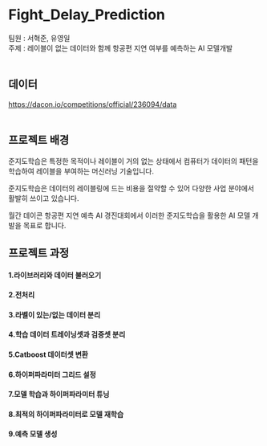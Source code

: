 # Fight_Delay_Prediction
팀원 : 서혁준, 유영일
<br>
주제 : 레이블이 없는 데이터와 함께 항공편 지연 여부를 예측하는 AI 모델개발
<br>
<br>
## **데이터**
https://dacon.io/competitions/official/236094/data
<br>
<br>
## **프로젝트 배경**

준지도학습은 특정한 목적이나 레이블이 거의 없는 상태에서 
컴퓨터가 데이터의 패턴을 학습하여 레이블을 부여하는 머신러닝 기술입니다.

준지도학습은 데이터의 레이블링에 드는 비용을 절약할 수 있어 다양한 사업 분야에서 활발히 쓰이고 있습니다.

월간 데이콘 항공편 지연 예측 AI 경진대회에서 이러한 준지도학습을 활용한 AI 모델 개발을 목표로 합니다.

## **프로젝트 과정**
#### 1.라이브러리와 데이터 불러오기
#### 2.전처리
#### 3.라벨이 있는/없는 데이터 분리
#### 4.학습 데이터 트레이닝셋과 검증셋 분리
#### 5.Catboost 데이터셋 변환
#### 6.하이퍼파라미터 그리드 설정
#### 7.모델 학습과 하이퍼파라미터 튜닝
#### 8.최적의 하이퍼파라미터로 모델 재학습
#### 9.예측 모델 생성 
